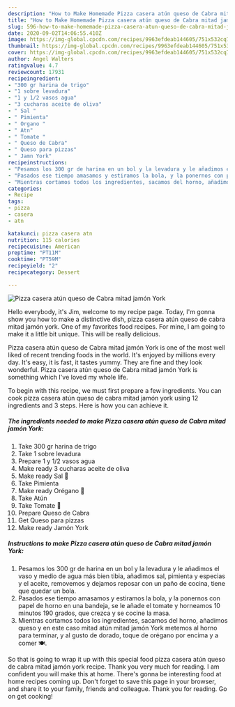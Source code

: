 ```yaml
---
description: "How to Make Homemade Pizza casera atún queso de Cabra mitad jamón York"
title: "How to Make Homemade Pizza casera atún queso de Cabra mitad jamón York"
slug: 596-how-to-make-homemade-pizza-casera-atun-queso-de-cabra-mitad-jamon-york
date: 2020-09-02T14:06:55.410Z
image: https://img-global.cpcdn.com/recipes/9963efdeab144605/751x532cq70/pizza-casera-atun-queso-de-cabra-mitad-jamon-york-foto-principal.jpg
thumbnail: https://img-global.cpcdn.com/recipes/9963efdeab144605/751x532cq70/pizza-casera-atun-queso-de-cabra-mitad-jamon-york-foto-principal.jpg
cover: https://img-global.cpcdn.com/recipes/9963efdeab144605/751x532cq70/pizza-casera-atun-queso-de-cabra-mitad-jamon-york-foto-principal.jpg
author: Angel Walters
ratingvalue: 4.7
reviewcount: 17931
recipeingredient:
- "300 gr harina de trigo"
- "1 sobre levadura"
- "1 y 1/2 vasos agua"
- "3 cucharas aceite de oliva"
- " Sal "
- " Pimienta"
- " Organo "
- " Atn"
- " Tomate "
- " Queso de Cabra"
- " Queso para pizzas"
- " Jamn York"
recipeinstructions:
- "Pesamos los 300 gr de harina en un bol y la levadura y le añadimos el vaso y medio de agua más bien tibia, añadimos sal, pimienta y especias y el aceite, removemos y dejamos reposar con un paño de cocina, tiene que quedar un bola."
- "Pasados ese tiempo amasamos y estiramos la bola, y la ponernos con papel de horno en una bandeja, se le añade el tomate y horneamos 10 minutos 190 grados, que crezca y se cocine la masa."
- "Mientras cortamos todos los ingredientes, sacamos del horno, añadimos queso y en este caso mitad atún mitad jamón York metemos al horno para terminar, y al gusto de dorado, toque de orégano por encima y a comer 🍽."
categories:
- Recipe
tags:
- pizza
- casera
- atn

katakunci: pizza casera atn 
nutrition: 115 calories
recipecuisine: American
preptime: "PT11M"
cooktime: "PT59M"
recipeyield: "2"
recipecategory: Dessert

---
```



![Pizza casera atún queso de Cabra mitad jamón York](https://img-global.cpcdn.com/recipes/9963efdeab144605/751x532cq70/pizza-casera-atun-queso-de-cabra-mitad-jamon-york-foto-principal.jpg)

Hello everybody, it's Jim, welcome to my recipe page. Today, I'm gonna show you how to make a distinctive dish, pizza casera atún queso de cabra mitad jamón york. One of my favorites food recipes. For mine, I am going to make it a little bit unique. This will be really delicious.

Pizza casera atún queso de Cabra mitad jamón York is one of the most well liked of recent trending foods in the world. It's enjoyed by millions every day. It's easy, it is fast, it tastes yummy. They are fine and they look wonderful. Pizza casera atún queso de Cabra mitad jamón York is something which I've loved my whole life.




To begin with this recipe, we must first prepare a few ingredients. You can cook pizza casera atún queso de cabra mitad jamón york using 12 ingredients and 3 steps. Here is how you can achieve it.

<!--inarticleads1-->

##### The ingredients needed to make Pizza casera atún queso de Cabra mitad jamón York:

1. Take 300 gr harina de trigo
1. Take 1 sobre levadura
1. Prepare 1 y 1/2 vasos agua
1. Make ready 3 cucharas aceite de oliva
1. Make ready  Sal 🧂
1. Take  Pimienta
1. Make ready  Orégano 🌿
1. Take  Atún
1. Take  Tomate 🍅
1. Prepare  Queso de Cabra
1. Get  Queso para pizzas
1. Make ready  Jamón York




<!--inarticleads2-->

##### Instructions to make Pizza casera atún queso de Cabra mitad jamón York:

1. Pesamos los 300 gr de harina en un bol y la levadura y le añadimos el vaso y medio de agua más bien tibia, añadimos sal, pimienta y especias y el aceite, removemos y dejamos reposar con un paño de cocina, tiene que quedar un bola.
1. Pasados ese tiempo amasamos y estiramos la bola, y la ponernos con papel de horno en una bandeja, se le añade el tomate y horneamos 10 minutos 190 grados, que crezca y se cocine la masa.
1. Mientras cortamos todos los ingredientes, sacamos del horno, añadimos queso y en este caso mitad atún mitad jamón York metemos al horno para terminar, y al gusto de dorado, toque de orégano por encima y a comer 🍽.




So that is going to wrap it up with this special food pizza casera atún queso de cabra mitad jamón york recipe. Thank you very much for reading. I am confident you will make this at home. There's gonna be interesting food at home recipes coming up. Don't forget to save this page in your browser, and share it to your family, friends and colleague. Thank you for reading. Go on get cooking!
